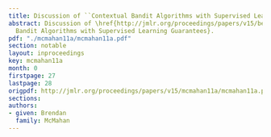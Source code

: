 ```yaml
---
title: Discussion of ``Contextual Bandit Algorithms with Supervised Learning Guarantees''
abstract: Discussion of \href{http://jmlr.org/proceedings/papers/v15/beygelzimer11a.html}{Contextual
  Bandit Algorithms with Supervised Learning Guarantees}.
pdf: "./mcmahan11a/mcmahan11a.pdf"
section: notable
layout: inproceedings
key: mcmahan11a
month: 0
firstpage: 27
lastpage: 28
origpdf: http://jmlr.org/proceedings/papers/v15/mcmahan11a/mcmahan11a.pdf
sections: 
authors:
- given: Brendan
  family: McMahan
---
```

